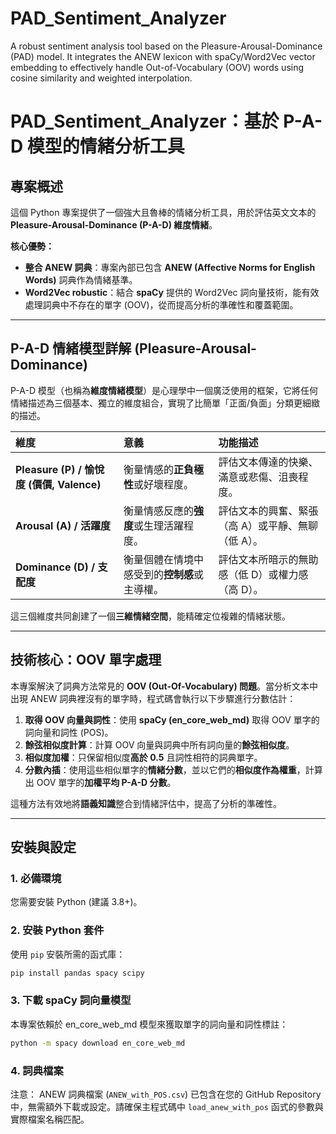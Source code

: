 # PAD_Sentiment_Analyzer
A robust sentiment analysis tool based on the Pleasure-Arousal-Dominance (PAD) model. It integrates the ANEW lexicon with spaCy/Word2Vec vector embedding to effectively handle Out-of-Vocabulary (OOV) words using cosine similarity and weighted interpolation.

# PAD_Sentiment_Analyzer：基於 P-A-D 模型的情緒分析工具

## 專案概述

這個 Python 專案提供了一個強大且魯棒的情緒分析工具，用於評估英文文本的 **Pleasure-Arousal-Dominance (P-A-D) 維度情緒**。

**核心優勢：**
* **整合 ANEW 詞典**：專案內部已包含 **ANEW (Affective Norms for English Words)** 詞典作為情緒基準。
* **Word2Vec robustic**：結合 **spaCy** 提供的 Word2Vec 詞向量技術，能有效處理詞典中不存在的單字 (OOV)，從而提高分析的準確性和覆蓋範圍。

---

## P-A-D 情緒模型詳解 (Pleasure-Arousal-Dominance)

P-A-D 模型（也稱為**維度情緒模型**）是心理學中一個廣泛使用的框架，它將任何情緒描述為三個基本、獨立的維度組合，實現了比簡單「正面/負面」分類更細緻的描述。

| 維度 | 意義 | 功能描述 |
| :--- | :--- | :--- |
| **Pleasure (P) / 愉悅度 (價價, Valence)** | 衡量情感的**正負極性**或好壞程度。 | 評估文本傳達的快樂、滿意或悲傷、沮喪程度。 |
| **Arousal (A) / 活躍度** | 衡量情感反應的**強度**或生理活躍程度。 | 評估文本的興奮、緊張（高 A）或平靜、無聊（低 A）。 |
| **Dominance (D) / 支配度** | 衡量個體在情境中感受到的**控制感**或主導權。 | 評估文本所暗示的無助感（低 D）或權力感（高 D）。 |

這三個維度共同創建了一個**三維情緒空間**，能精確定位複雜的情緒狀態。

---

## 技術核心：OOV 單字處理

本專案解決了詞典方法常見的 **OOV (Out-Of-Vocabulary) 問題**。當分析文本中出現 ANEW 詞典裡沒有的單字時，程式碼會執行以下步驟進行分數估計：

1.  **取得 OOV 向量與詞性**：使用 **spaCy (en\_core\_web\_md)** 取得 OOV 單字的詞向量和詞性 (POS)。
2.  **餘弦相似度計算**：計算 OOV 向量與詞典中所有詞向量的**餘弦相似度**。
3.  **相似度加權**：只保留相似度**高於 $0.5$** 且詞性相符的詞典單字。
4.  **分數內插**：使用這些相似單字的**情緒分數**，並以它們的**相似度作為權重**，計算出 OOV 單字的**加權平均 P-A-D 分數**。

這種方法有效地將**語義知識**整合到情緒評估中，提高了分析的準確性。

---

## 安裝與設定

### 1. 必備環境

您需要安裝 Python (建議 3.8+)。

### 2. 安裝 Python 套件

使用 `pip` 安裝所需的函式庫：

```bash
pip install pandas spacy scipy
```

### 3. 下載 spaCy 詞向量模型
本專案依賴於 en_core_web_md 模型來獲取單字的詞向量和詞性標註：

```bash
python -m spacy download en_core_web_md
```

### 4. 詞典檔案
注意： ANEW 詞典檔案 (`ANEW_with_POS.csv`) 已包含在您的 GitHub Repository 中，無需額外下載或設定。請確保主程式碼中 `load_anew_with_pos` 函式的參數與實際檔案名稱匹配。

